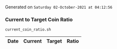 Generated on `Saturday 02-October-2021 at 04:12:56`

### Current to Target Coin Ratio
`current_coin_ratio.sh`

Date|Current|Target|Ratio
---|---|---|---
